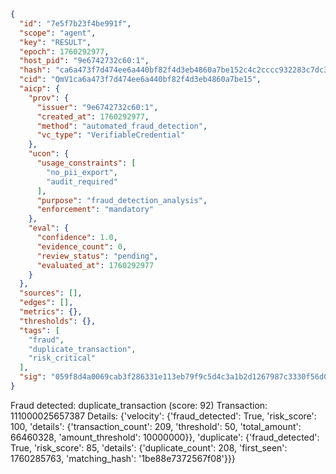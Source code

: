 ```json
{
  "id": "7e5f7b23f4be991f",
  "scope": "agent",
  "key": "RESULT",
  "epoch": 1760292977,
  "host_pid": "9e6742732c60:1",
  "hash": "ca6a473f7d474ee6a440bf82f4d3eb4860a7be152c4c2cccc932283c7dc3ab22",
  "cid": "QmV1ca6a473f7d474ee6a440bf82f4d3eb4860a7be15",
  "aicp": {
    "prov": {
      "issuer": "9e6742732c60:1",
      "created_at": 1760292977,
      "method": "automated_fraud_detection",
      "vc_type": "VerifiableCredential"
    },
    "ucon": {
      "usage_constraints": [
        "no_pii_export",
        "audit_required"
      ],
      "purpose": "fraud_detection_analysis",
      "enforcement": "mandatory"
    },
    "eval": {
      "confidence": 1.0,
      "evidence_count": 0,
      "review_status": "pending",
      "evaluated_at": 1760292977
    }
  },
  "sources": [],
  "edges": [],
  "metrics": {},
  "thresholds": {},
  "tags": [
    "fraud",
    "duplicate_transaction",
    "risk_critical"
  ],
  "sig": "059f8d4a0069cab3f286331e113eb79f9c5d4c3a1b2d1267987c3330f56d03b2"
}
```

Fraud detected: duplicate_transaction (score: 92)
Transaction: 111000025657387
Details: {'velocity': {'fraud_detected': True, 'risk_score': 100, 'details': {'transaction_count': 209, 'threshold': 50, 'total_amount': 66460328, 'amount_threshold': 10000000}}, 'duplicate': {'fraud_detected': True, 'risk_score': 85, 'details': {'duplicate_count': 208, 'first_seen': 1760285763, 'matching_hash': '1be88e7372567f08'}}}